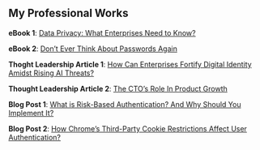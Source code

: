 
## My Professional Works

__eBook 1__: [Data Privacy: What Enterprises Need to Know?](https://books2read.com/u/3k2eyK) 

__eBook 2__: [Don’t Ever Think About Passwords Again](https://books2read.com/u/3J6YBA)

__Thoght Leadership Article 1__: [How Can Enterprises Fortify Digital Identity Amidst Rising AI Threats?](https://www.forbes.com/sites/forbestechcouncil/2023/08/11/how-can-enterprises-fortify-digital-identity-amidst-rising-ai-threats/?sh=6d82ed7051f3)

__Thought Leadership Article 2__: [The CTO’s Role In Product Growth](https://www.forbes.com/sites/forbestechcouncil/2022/06/22/the-ctos-role-in-product-growth/?sh=6bb42af21eed)

__Blog Post 1__: [What is Risk-Based Authentication? And Why Should You Implement It?](https://www.loginradius.com/blog/engineering/risk-based-authentication/)

__Blog Post 2__: [How Chrome’s Third-Party Cookie Restrictions Affect User Authentication?](https://www.loginradius.com/blog/engineering/identity-impact-of-google-chrome-thirdparty-cookie-restrictions/)

<!-- ## Personal Blog Posts

The following are the blog posts in which I express my opinions.
    
<ul>
  {% for post in site.posts | limit:5 %}
    <li><a href="{{ post.url }}">{{ post.title }}</a></li>
  {% endfor %}
</ul> -->
